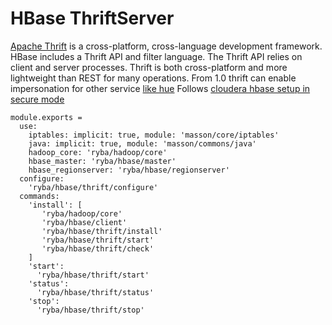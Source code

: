 
# HBase ThriftServer

[Apache Thrift](http://wiki.apache.org/hadoop/Hbase/ThriftApi) is a cross-platform, cross-language development framework.
HBase includes a Thrift API and filter language. The Thrift API relies on client and server processes.
Thrift is both cross-platform and more lightweight than REST for many operations.
From 1.0 thrift can enable impersonation for other service [like hue][hue-hbase-impersonation]
Follows [cloudera hbase setup in secure mode][hbase-configuration]

    module.exports =
      use:
        iptables: implicit: true, module: 'masson/core/iptables'
        java: implicit: true, module: 'masson/commons/java'
        hadoop_core: 'ryba/hadoop/core'
        hbase_master: 'ryba/hbase/master'
        hbase_regionserver: 'ryba/hbase/regionserver'
      configure:
        'ryba/hbase/thrift/configure'
      commands:
        'install': [
           'ryba/hadoop/core'
           'ryba/hbase/client'
           'ryba/hbase/thrift/install'
           'ryba/hbase/thrift/start'
           'ryba/hbase/thrift/check'
        ]
        'start':
          'ryba/hbase/thrift/start'
        'status':
          'ryba/hbase/thrift/status'
        'stop':
          'ryba/hbase/thrift/stop'

  [hue-hbase-impersonation]:(http://gethue.com/hbase-browsing-with-doas-impersonation-and-kerberos/)
  [hbase-configuration]:(http://www.cloudera.com/content/www/en-us/documentation/enterprise/latest/topics/cdh_sg_hbase_authentication.html/)
